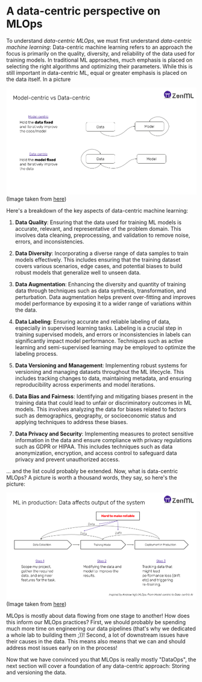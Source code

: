 # A data-centric perspective on MLOps

To understand _data-centric MLOps_, we must first understand _data-centric machine learning_: Data-centric machine learning refers to an approach the focus is primarily on the quality, diversity, and reliability of the data used for training models. In traditional ML approaches, much emphasis is placed on selecting the right algorithms and optimizing their parameters. While this is still important in data-centric ML, equal or greater emphasis is placed on the data itself. In a picture

![alt text](imgs/model_vs_data_centric_ml.png)
(Image taken from [here](https://www.zenml.io/blog/its-the-data-silly-how-data-centric-ai-is-driving-mlops))

Here's a breakdown of the key aspects of data-centric machine learning:

1. **Data Quality**: Ensuring that the data used for training ML models is accurate, relevant, and representative of the problem domain. This involves data cleaning, preprocessing, and validation to remove noise, errors, and inconsistencies.

2. **Data Diversity**: Incorporating a diverse range of data samples to train models effectively. This includes ensuring that the training dataset covers various scenarios, edge cases, and potential biases to build robust models that generalize well to unseen data.

3. **Data Augmentation**: Enhancing the diversity and quantity of training data through techniques such as data synthesis, transformation, and perturbation. Data augmentation helps prevent over-fitting and improves model performance by exposing it to a wider range of variations within the data.

4. **Data Labeling**: Ensuring accurate and reliable labeling of data, especially in supervised learning tasks. Labeling is a crucial step in training supervised models, and errors or inconsistencies in labels can significantly impact model performance. Techniques such as active learning and semi-supervised learning may be employed to optimize the labeling process.

5. **Data Versioning and Management**: Implementing robust systems for versioning and managing datasets throughout the ML lifecycle. This includes tracking changes to data, maintaining metadata, and ensuring reproducibility across experiments and model iterations.

6. **Data Bias and Fairness**: Identifying and mitigating biases present in the training data that could lead to unfair or discriminatory outcomes in ML models. This involves analyzing the data for biases related to factors such as demographics, geography, or socioeconomic status and applying techniques to address these biases.

7. **Data Privacy and Security**: Implementing measures to protect sensitive information in the data and ensure compliance with privacy regulations such as GDPR or HIPAA. This includes techniques such as data anonymization, encryption, and access control to safeguard data privacy and prevent unauthorized access.

... and the list could probably be extended.  Now, what is data-centric MLOps? A picture is worth a thousand words, they say, so here's the picture:

![alt text](imgs/data_centric_mlops.png)
(Image taken from [here](https://www.zenml.io/blog/its-the-data-silly-how-data-centric-ai-is-driving-mlops))

MLOps is mostly about data flowing from one stage to another! How does this inform our MLOps practices?
First, we should probably be spending much more time on engineering our data pipelines (that's why we dedicated a whole lab to building them ;))!
Second, a lot of downstream issues have their causes in the data. This means also means that we can and should address most issues early on in the process!

Now that we have convinced you that MLOps is really mostly "DataOps", the next section will cover a foundation of any data-centric approach: Storing and versioning the data.
